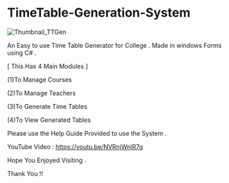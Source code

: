 # TimeTable-Generation-System

![Thumbnail_TTGen](https://user-images.githubusercontent.com/63893110/131569802-07e2ef19-c9b4-40f9-bd6c-5ca3a6507ac1.png)


An Easy to use Time Table Generator for College .
Made in windows Forms using C# .



[ This Has 4 Main Modules ]


(1)To Manage Courses

(2)To Manage Teachers

(3)To Generate Time Tables

(4)To View Generated Tables



Please use the Help Guide Provided to use the System .



YouTube Video : https://youtu.be/NVRnjWnlR7g 

Hope You Enjoyed Visiting .

Thank You !!
